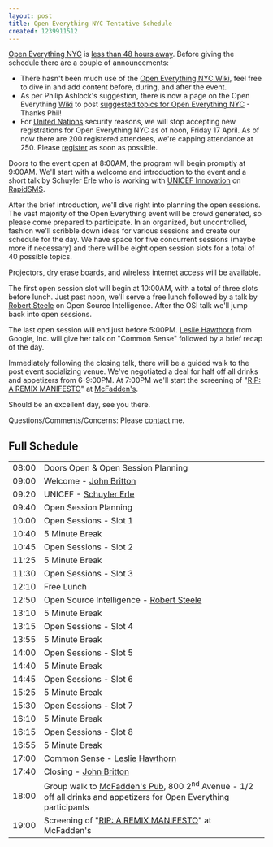 ```yaml
--- 
layout: post
title: Open Everything NYC Tentative Schedule
created: 1239911512
---
```

<a href="http://nyc.openeverything.us">Open Everything NYC</a> is <a href="http://is.gd/sOz3">less than 48 hours away</a>. Before giving the schedule there are a couple of announcements:

<ul>
<li>There hasn't been much use of the <a href="http://openeverything.wik.is/New_York/New_York_City"> Open Everything NYC Wiki</a>, feel free to dive in and add content before, during, and after the event.</li>
<li>As per Philip Ashlock's suggestion, there is now a page on the Open Everything <a href="http://openeverything.wik.is">Wiki</a> to post <a href="http://openeverything.wik.is/New_York/New_York_City/Suggested_Topics">suggested topics for Open Everything NYC</a> - Thanks Phil!</li>
<li>For <a href="http://www.un.org/">United Nations</a> security reasons, we will stop accepting new registrations for Open Everything NYC as of noon, Friday 17 April. As of now there are 200 registered attendees, we're capping attendance at 250. Please <a href="http://spreadsheets.google.com/viewform?hl=en&formkey=cEYzbkdPeEMzOEFISkw0U0VySGtRV0E6MA">register</a> as soon as possible.</li>
</ul>

Doors to the event open at 8:00AM, the program will begin promptly at 9:00AM. We'll start with a welcome and introduction to the event and a short talk by Schuyler Erle who is working with <a href="unicefinnovation.org/">UNICEF Innovation</a> on <a href="http://www.unicefinnovation.org/mobile-and-sms.php">RapidSMS</a>.

After the brief introduction, we'll dive right into planning the open sessions. The vast majority of the Open Everything event will be crowd generated, so please come prepared to participate. In an organized, but uncontrolled, fashion we'll scribble down ideas for various sessions and create our schedule for the day. We have space for five concurrent sessions (maybe more if necessary) and there will be eight open session slots for a total of 40 possible topics.

Projectors, dry erase boards, and wireless internet access will be available.

The first open session slot will begin at 10:00AM, with a total of three slots before lunch. Just past noon, we'll serve a free lunch followed by a talk by <a href="http://www.oss.net">Robert Steele</a> on Open Source Intelligence.  After the OSI talk we'll jump back into open sessions.

The last open session will end just before 5:00PM. <a href="http://www.hawthornlandings.org">Leslie Hawthorn</a> from Google, Inc. will give her talk on "Common Sense" followed by a brief recap of the day.

Immediately following the closing talk, there will be a guided walk to the post event socializing venue. We've negotiated a deal for half off all drinks and appetizers from 6-9:00PM. At 7:00PM we'll start the screening of "<a href="http://www.ripremix.com">RIP: A REMIX MANIFESTO</a>" at <a href="http://www.mcfaddens42.com/">McFadden's</a>.

Should be an excellent day, see you there.

Questions/Comments/Concerns: Please <a href="/contact">contact</a> me.

<h2>Full Schedule</h2>
<table>
<tr><td>08:00</td><td>Doors Open & Open Session Planning</td></tr>
<tr><td>09:00</td><td>Welcome - <a href="http://www.johndbritton.com">John Britton</a></td></tr>
<tr><td>09:20</td><td>UNICEF - <a href="http://iconocla.st/">Schuyler Erle</a></td></tr>
<tr><td>09:40</td><td>Open Session Planning</td></tr>
<tr><td>10:00</td><td>Open Sessions - Slot 1</td></tr>
<tr><td>10:40</td><td>5 Minute Break</td></tr>
<tr><td>10:45</td><td>Open Sessions - Slot 2</td></tr>
<tr><td>11:25</td><td>5 Minute Break</td></tr>
<tr><td>11:30</td><td>Open Sessions - Slot 3</td></tr>
<tr><td>12:10</td><td>Free Lunch</td></tr>
<tr><td>12:50</td><td>Open Source Intelligence - <a href="http://oss.net">Robert Steele</a></td></tr>
<tr><td>13:10</td><td>5 Minute Break</td></tr>
<tr><td>13:15</td><td>Open Sessions - Slot 4</td></tr>
<tr><td>13:55</td><td>5 Minute Break</td></tr>
<tr><td>14:00</td><td>Open Sessions - Slot 5</td></tr>
<tr><td>14:40</td><td>5 Minute Break</td></tr>
<tr><td>14:45</td><td>Open Sessions - Slot 6</td></tr>
<tr><td>15:25</td><td>5 Minute Break</td></tr>
<tr><td>15:30</td><td>Open Sessions - Slot 7</td></tr>
<tr><td>16:10</td><td>5 Minute Break</td></tr>
<tr><td>16:15</td><td>Open Sessions - Slot 8</td></tr>
<tr><td>16:55</td><td>5 Minute Break</td></tr>
<tr><td>17:00</td><td>Common Sense - <a href="http://www.hawthornlandings.org/">Leslie Hawthorn</a></td></tr>
<tr><td>17:40</td><td>Closing - <a href="http://www.johndbritton.com">John Britton</a></td></tr>
<tr><td>18:00</td><td>Group walk to <a href="http://www.mcfaddens42.com/">McFadden's Pub</a>, 800 2<sup>nd</sup> Avenue - 1/2 off all drinks and appetizers for Open Everything participants</td></tr>
<tr><td>19:00</td><td>Screening of "<a href="http://www.ripremix.com">RIP: A REMIX MANIFESTO</a>" at McFadden's</td></tr>
</table>
